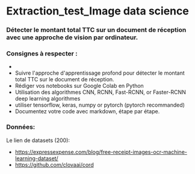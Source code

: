 # Extraction_test_Image data science



### Détecter le montant total TTC sur un document de réception avec une approche de vision par ordinateur.

### Consignes à respecter :
- 
- Suivre l'approche d'apprentissage profond pour détecter le montant total TTC sur le document de réception.
- Rédiger vos notebooks  sur Google Colab en Python
- Utilisation des algorithmes  CNN, RCNN, Fast-RCNN, or Faster-RCNN deep learning algorithmes
- utiliser  tensorflow, keras, numpy or pytorch (pytorch recommanded) 
- Documentez votre code avec markdown, étape par étape.

### Données:
Le lien de  datasets (200):
- https://expressexpense.com/blog/free-receipt-images-ocr-machine-learning-dataset/
- https://github.com/clovaai/cord




